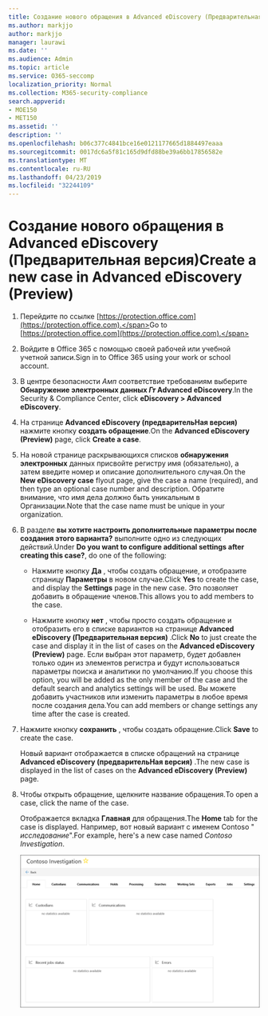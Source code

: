 ```yaml
---
title: Создание нового обращения в Advanced eDiscovery (Предварительная версия)
ms.author: markjjo
author: markjjo
manager: laurawi
ms.date: ''
ms.audience: Admin
ms.topic: article
ms.service: O365-seccomp
localization_priority: Normal
ms.collection: M365-security-compliance
search.appverid:
- MOE150
- MET150
ms.assetid: ''
description: ''
ms.openlocfilehash: b06c377c4841bce16e0121177665d1884497eaaa
ms.sourcegitcommit: 0017dc6a5f81c165d9dfd88be39a6bb17856582e
ms.translationtype: MT
ms.contentlocale: ru-RU
ms.lasthandoff: 04/23/2019
ms.locfileid: "32244109"
---
```

# <a name="create-a-new-case-in-advanced-ediscovery-preview"></a><span data-ttu-id="73335-102">Создание нового обращения в Advanced eDiscovery (Предварительная версия)</span><span class="sxs-lookup"><span data-stu-id="73335-102">Create a new case in Advanced eDiscovery (Preview)</span></span>    

1. <span data-ttu-id="73335-103">Перейдите по ссылке [https://protection.office.com](https://protection.office.com).</span><span class="sxs-lookup"><span data-stu-id="73335-103">Go to [https://protection.office.com](https://protection.office.com).</span></span>
    
2. <span data-ttu-id="73335-104">Войдите в Office 365 с помощью своей рабочей или учебной учетной записи.</span><span class="sxs-lookup"><span data-stu-id="73335-104">Sign in to Office 365 using your work or school account.</span></span>
    
3. <span data-ttu-id="73335-105">В центре безопасности _Амп_ соответствие требованиям выберите **Обнаружение электронных данных _Гт_ Advanced eDiscovery**.</span><span class="sxs-lookup"><span data-stu-id="73335-105">In the Security & Compliance Center, click **eDiscovery > Advanced eDiscovery**.</span></span>
 
4. <span data-ttu-id="73335-106">На странице **Advanced eDiscovery (предварительНая версия)** нажмите кнопку **создать обращение**.</span><span class="sxs-lookup"><span data-stu-id="73335-106">On the **Advanced eDiscovery (Preview)** page, click **Create a case**.</span></span>
    
5. <span data-ttu-id="73335-107">На новой странице раскрывающихся списков **обнаружения электронных** данных присвойте регистру имя (обязательно), а затем введите номер и описание дополнительного случая.</span><span class="sxs-lookup"><span data-stu-id="73335-107">On the **New eDiscovery case** flyout page, give the case a name (required), and then type an optional case number and description.</span></span> <span data-ttu-id="73335-108">Обратите внимание, что имя дела должно быть уникальным в Организации.</span><span class="sxs-lookup"><span data-stu-id="73335-108">Note that the case name must be unique in your organization.</span></span>

6. <span data-ttu-id="73335-109">В разделе **вы хотите настроить дополнительные параметры после создания этого варианта?** выполните одно из следующих действий.</span><span class="sxs-lookup"><span data-stu-id="73335-109">Under **Do you want to configure additional settings after creating this case?**, do one of the following:</span></span>

    - <span data-ttu-id="73335-110">Нажмите кнопку **Да** , чтобы создать обращение, и отобразите страницу **Параметры** в новом случае.</span><span class="sxs-lookup"><span data-stu-id="73335-110">Click **Yes** to create the case, and display the **Settings** page in the new case.</span></span> <span data-ttu-id="73335-111">Это позволяет добавить в обращение членов.</span><span class="sxs-lookup"><span data-stu-id="73335-111">This allows you to add members to the case.</span></span>
    
    - <span data-ttu-id="73335-112">Нажмите кнопку **нет** , чтобы просто создать обращение и отобразить его в списке вариантов на странице **Advanced eDiscovery (Предварительная версия)** .</span><span class="sxs-lookup"><span data-stu-id="73335-112">Click **No** to just create the case and display it in the list of cases on the **Advanced eDiscovery (Preview)** page.</span></span> <span data-ttu-id="73335-113">Если выбран этот параметр, будет добавлен только один из элементов регистра и будут использоваться параметры поиска и аналитики по умолчанию.</span><span class="sxs-lookup"><span data-stu-id="73335-113">If you choose this option, you will be added as the only member of the case and the default search and analytics settings will be used.</span></span> <span data-ttu-id="73335-114">Вы можете добавить участников или изменить параметры в любое время после создания дела.</span><span class="sxs-lookup"><span data-stu-id="73335-114">You can add members or change settings any time after the case is created.</span></span>

7. <span data-ttu-id="73335-115">Нажмите кнопку **сохранить** , чтобы создать обращение.</span><span class="sxs-lookup"><span data-stu-id="73335-115">Click **Save** to create the case.</span></span>

    <span data-ttu-id="73335-116">Новый вариант отображается в списке обращений на странице **Advanced eDiscovery (предварительНая версия)** .</span><span class="sxs-lookup"><span data-stu-id="73335-116">The new case is displayed in the list of cases on the **Advanced eDiscovery (Preview)** page.</span></span> 

8. <span data-ttu-id="73335-117">Чтобы открыть обращение, щелкните название обращения.</span><span class="sxs-lookup"><span data-stu-id="73335-117">To open a case, click the name of the case.</span></span> 

    <span data-ttu-id="73335-118">Отображается вкладка **Главная** для обращения.</span><span class="sxs-lookup"><span data-stu-id="73335-118">The **Home** tab for the case is displayed.</span></span> <span data-ttu-id="73335-119">Например, вот новый вариант с именем Contoso " *исследование*".</span><span class="sxs-lookup"><span data-stu-id="73335-119">For example, here's a new case named *Contoso Investigation*.</span></span>

    ![Вкладка "Главная" для нового случая в Advanced eDiscovery](../media/newAeDcase.png)
